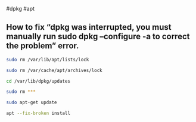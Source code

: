 #dpkg #apt

## How to fix “dpkg was interrupted, you must manually run sudo dpkg –configure -a to correct the problem” error.

```sh
sudo rm /var/lib/apt/lists/lock

sudo rm /var/cache/apt/archives/lock

cd /var/lib/dpkg/updates

sudo rm ***

sudo apt-get update

apt --fix-broken install
```


